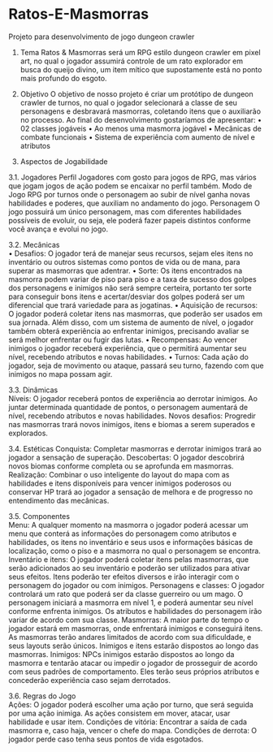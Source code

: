 # Ratos-E-Masmorras
Projeto para desenvolvimento de jogo dungeon crawler

1. Tema
	Ratos & Masmorras será um RPG estilo dungeon crawler em pixel art, no qual o jogador assumirá controle de um rato explorador em busca do queijo divino, um item mítico que supostamente está no ponto mais profundo do esgoto.

2. Objetivo
	O objetivo de nosso projeto é criar um protótipo de dungeon crawler de turnos, no qual o jogador selecionará a classe de seu personagens e desbravará masmorras, coletando itens que o auxiliarão no processo. Ao final do desenvolvimento gostaríamos de apresentar:
•	02 classes jogáveis
•	Ao menos uma masmorra jogável
•	Mecânicas de combate funcionais
•	Sistema de experiência com aumento de nível e atributos

3. Aspectos de Jogabilidade  
   
3.1. Jogadores
Perfil
	Jogadores com gosto para jogos de RPG, mas vários que jogam jogos de ação podem se encaixar no perfil também.
Modo de Jogo
	RPG por turnos onde o personagem ao subir de nível ganha novas habilidades e poderes, que auxiliam no andamento do jogo.
Personagem
	O jogo possuirá um único personagem, mas com diferentes habilidades possíveis de evoluir, ou seja, ele poderá fazer papeis distintos conforme você avança e evolui no jogo.

3.2. Mecânicas  
•	Desafios:
	O jogador terá de manejar seus recursos, sejam eles itens no inventário ou outros sistemas como pontos de vida ou de mana, para superar as masmorras que adentrar.
•	Sorte:
	Os itens encontrados na masmorra podem variar de piso para piso e a taxa de sucesso dos golpes dos personagens e inimigos não será sempre certeira, portanto ter sorte para conseguir bons itens e acertar/desviar dos golpes poderá ser um diferencial que trará variedade para as jogatinas.
•	Aquisição de recursos:
	O jogador poderá coletar itens nas masmorras, que poderão ser usados em sua jornada. Além disso, com um sistema de aumento de nível, o jogador também obterá experiência ao enfrentar inimigos, precisando avaliar se será melhor enfrentar ou fugir das lutas.
•	Recompensas:
	Ao vencer inimigos o jogador receberá experiência, que o permitirá aumentar seu nível, recebendo atributos e novas habilidades.
•	Turnos:
	Cada ação do jogador, seja de movimento ou ataque, passará seu turno, fazendo com que inimigos no mapa possam agir.  
 
3.3. Dinâmicas  
Níveis:
	O jogador receberá pontos de experiência ao derrotar inimigos. Ao juntar determinada quantidade de pontos, o personagem aumentará de nível, recebendo atributos e novas habilidades.
Novos desafios:
	Progredir nas masmorras trará novos inimigos, itens e biomas a serem superados e explorados.  
 
3.4. Estéticas
Conquista:
	Completar masmorras e derrotar inimigos trará ao jogador a sensação de superação.
Descobertas:
	O jogador descobrirá novos biomas conforme completa ou se aprofunda em masmorras.
Realização:
	Combinar o uso inteligente do layout do mapa com as habilidades e itens disponíveis para vencer inimigos poderosos ou conservar HP trará ao jogador a sensação de melhora e de progresso no entendimento das mecânicas.  
 
3.5. Componentes  
Menu:
	A qualquer momento na masmorra o jogador poderá acessar um menu que conterá as informações do personagem como atributos e habilidades, os itens no inventário e seus usos e informações básicas de localização, como o piso e a masmorra no qual o personagem se encontra.
Inventário e itens:
	O jogador poderá coletar itens pelas masmorras, que serão adicionados ao seu inventário e poderão ser utilizados para ativar seus efeitos. Itens poderão ter efeitos diversos e irão interagir com o personagem do jogador ou com inimigos.
Personagens e classes:
	O jogador controlará um rato que poderá ser da classe guerreiro ou um mago. O personagem iniciará a masmorra em nível 1, e poderá aumentar seu nível conforme enfrenta inimigos. Os atributos e habilidades do personagem irão variar de acordo com sua classe.
Masmorras:
	A maior parte do tempo o jogador estará em masmorras, onde enfrentará inimigos e conseguirá itens. As masmorras terão andares limitados de acordo com sua dificuldade, e seus layouts serão únicos. Inimigos e itens estarão dispostos ao longo das masmorras.
Inimigos:
	NPCs inimigos estarão dispostos ao longo da masmorra e tentarão atacar ou impedir o jogador de prosseguir de acordo com seus padrões de comportamento. Eles terão seus próprios atributos e concederão experiência caso sejam derrotados.  
 
3.6. Regras do Jogo  
Ações:
	O jogador poderá escolher uma ação por turno, que será seguida por uma ação inimiga. As ações consistem em mover, atacar, usar habilidade e usar item.
Condições de vitória:
	Encontrar a saída de cada masmorra e, caso haja, vencer o chefe do mapa.
Condições de derrota:
	O jogador perde caso tenha seus pontos de vida esgotados.
